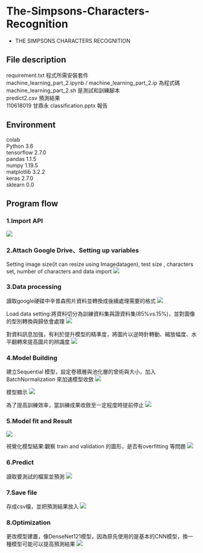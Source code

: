 # The-Simpsons-Characters-Recognition
* THE SIMPSONS CHARACTERS RECOGNITION 

## File description
requirement.txt  程式所需安裝套件\
machine_learning_part_2.ipynb / machine_learning_part_2.ip  為程式碼\
machine_learning_part_2.sh  是測試和訓練腳本\
predict2.csv  預測結果\
110618019 甘鼎永 classification.pptx 報告
## Environment
colab\
Python                          3.6\
tensorflow                    2.7.0\
pandas                        1.1.5\
numpy                         1.19.5\
matplotlib                    3.2.2\
keras                         2.7.0\
sklearn                       0.0
## Program flow
### 1.Import API
![](https://github.com/MachineLearningNTUT/classification-110618019KanTingYung/blob/main/photo/%E8%9E%A2%E5%B9%95%E6%93%B7%E5%8F%96%E7%95%AB%E9%9D%A2%202021-12-27%20000105.png)

### 2.Attach Google Drive、Setting up variables
Setting image size(it can resize using Imagedatagen), test size , characters set, number of characters and data import
![](https://github.com/MachineLearningNTUT/classification-110618019KanTingYung/blob/main/photo/%E5%9C%96%E7%89%871.png)

### 3.Data processing
讀取google硬碟中辛普森照片資料並轉換成後續處理需要的格式
![](https://github.com/MachineLearningNTUT/classification-110618019KanTingYung/blob/main/photo/%E5%9C%96%E7%89%872.png)

Load data setting:將資料切分為訓練資料集與證資料集(85%vs.15%)，並對圖像的型別轉換與歸依會處理
![](https://github.com/MachineLearningNTUT/classification-110618019KanTingYung/blob/main/photo/%E5%9C%96%E7%89%873.png)

對資料訊息加強，有利於提升模型的精準度，將圖片以逆時針轉動、縮放幅度、水平翻轉來提高圖片的辨識度
![](https://github.com/MachineLearningNTUT/classification-110618019KanTingYung/blob/main/photo/%E5%9C%96%E7%89%874.png)

### 4.Model Building
建立Sequential 模型，設定卷積層與池化層的曾術與大小，加入 BatchNormalization 來加速模型收斂
![](https://github.com/MachineLearningNTUT/classification-110618019KanTingYung/blob/main/photo/%E5%9C%96%E7%89%875.png)

模型顯示
![](https://github.com/MachineLearningNTUT/classification-110618019KanTingYung/blob/main/photo/%E5%9C%96%E7%89%877.png)

為了提高訓練效率，當訓練成果收斂至一定程度時提前停止
![](https://github.com/MachineLearningNTUT/classification-110618019KanTingYung/blob/main/photo/%E5%9C%96%E7%89%876.png)

### 5.Model fit and Result
![](https://github.com/MachineLearningNTUT/classification-110618019KanTingYung/blob/main/photo/%E5%9C%96%E7%89%878.png)

視覺化模型結果:觀察 train and validation 的圖形，是否有overfitting 等問題
![](https://github.com/MachineLearningNTUT/classification-110618019KanTingYung/blob/main/photo/%E5%9C%96%E7%89%879.png)

### 6.Predict
讀取要測試的檔案並預測
![](https://github.com/MachineLearningNTUT/classification-110618019KanTingYung/blob/main/photo/%E5%9C%96%E7%89%8710.png)

### 7.Save file
存成csv檔，並把預測結果放入
![](https://github.com/MachineLearningNTUT/classification-110618019KanTingYung/blob/main/photo/%E5%9C%96%E7%89%8711.png)

### 8.Optimization
更改模型建置，像DenseNet121模型，因為原先使用的是基本的CNN模型，換一種模型可能可以提高預測結果
![](https://github.com/MachineLearningNTUT/classification-110618019KanTingYung/blob/main/photo/%E5%9C%96%E7%89%8712.png)


